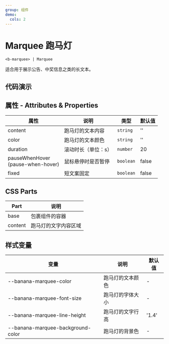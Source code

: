 ```yaml
---
group: 组件
demo:
  cols: 2
---
```


# Marquee 跑马灯

```
<b-marquee> | Marquee
```

适合用于展示公告、中奖信息之类的长文本。

## 代码演示

<code src="./demos/basicUsage.tsx"></code>
<code src="./demos/customColor.tsx"></code>
<code src="./demos/duration.tsx"></code>
<code src="./demos/pauseWhenHover.tsx"></code>
<code src="./demos/customStyle.tsx"></code>
<code src="./demos/fixedUsage.tsx"></code>

## 属性 - Attributes & Properties

| 属性                                     | 说明                | 类型      | 默认值 |
| ---------------------------------------- | ------------------- | --------- | ------ |
| content                                  | 跑马灯的文本内容    | `string`  | ''     |
| color                                    | 跑马灯的文本颜色    | `string`  | ''     |
| duration                                 | 滚动时长（单位：s） | `number`  | 20     |
| pauseWhenHover <br /> (pause-when-hover) | 鼠标悬停时是否暂停  | `boolean` | false  |
| fixed                                    | 短文案固定          | `boolean` | false  |

## CSS Parts

| Part    | 说明                 |
| ------- | -------------------- |
| base    | 包裹组件的容器       |
| content | 跑马灯的文字内容区域 |

## 样式变量

| 变量                              | 说明             | 默认值 |
| --------------------------------- | ---------------- | ------ |
| --banana-marquee-color            | 跑马灯的文本颜色 | -      |
| --banana-marquee-font-size        | 跑马灯的字体大小 | -      |
| --banana-marquee-line-height      | 跑马灯的文字行高 | '1.4'  |
| --banana-marquee-background-color | 跑马灯的背景色   | -      |
